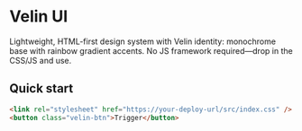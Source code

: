 # Velin UI

Lightweight, HTML-first design system with Velin identity: monochrome base with rainbow gradient accents. No JS framework required—drop in the CSS/JS and use.

## Quick start

```html
<link rel="stylesheet" href="https://your-deploy-url/src/index.css" />
<button class="velin-btn">Trigger</button>
